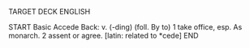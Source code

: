 TARGET DECK
ENGLISH

START
Basic
Accede
Back: v. (-ding) (foll. By to) 1 take office, esp. As monarch. 2 assent or agree. [latin: related to *cede]
END
